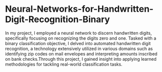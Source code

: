 # Neural-Networks-for-Handwritten-Digit-Recognition-Binary
In my project, I employed a neural network to discern handwritten digits, specifically focusing on recognizing the digits zero and one. Tasked with a binary classification objective, I delved into automated handwritten digit recognition, a technology extensively utilized in various domains such as identifying zip codes on mail envelopes and interpreting amounts inscribed on bank checks.Through this project, I gained insight into applying learned methodologies for tackling real-world classification tasks.
